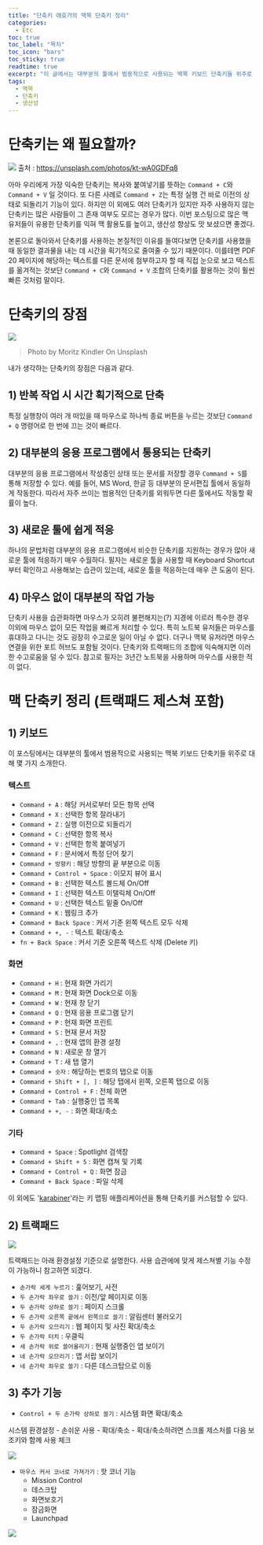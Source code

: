 ```yaml
---
title: "단축키 애호가의 맥북 단축키 정리"
categories: 
  - Etc
toc: true
toc_label: "목차"
toc_icon: "bars"
toc_sticky: true
readtime: true
excerpt: "이 글에서는 대부분의 툴에서 범용적으로 사용되는 맥북 키보드 단축키들 위주로 대해 몇 가지 소개한다."
tags:
  - 맥북
  - 단축키
  - 생산성
---
```


# 단축키는 왜 필요할까?

![](https://user-images.githubusercontent.com/60086878/102581690-6b608000-4144-11eb-9844-f730e5eae8b5.png)
출처 : https://unsplash.com/photos/kt-wA0GDFq8

아마 우리에게 가장 익숙한 단축키는 복사와 붙여넣기를 뜻하는 `Command + C`와 `Command + V` 일 것이다. 또 다른 사례로 `Command + Z`는 특정 실행 건 바로 이전의 상태로 되돌리기 기능이 있다. 하지만 이 외에도 여러 단축키가 있지만 자주 사용하지 않는 단축키는 많은 사람들이 그 존재 여부도 모르는 경우가 많다. 이번 포스팅으로 많은 맥 유저들이 유용한 단축키를 익혀 맥 활용도를 높이고, 생산성 향상도 맛 보셨으면 좋겠다.


본론으로 돌아와서 단축키를 사용하는 본질적인 이유를 들여다보면 단축키를 사용했을 때 동일한 결과물을 내는 데 시간을 획기적으로 줄여줄 수 있기 때문이다. 이를테면 PDF 20 페이지에 해당하는 텍스트를 다른 문서에 첨부하고자 할 때 직접 눈으로 보고 텍스트를 옮겨적는 것보단 `Command + C`와 `Command + V` 조합의 단축키를 활용하는 것이 훨씬 빠른 것처럼 말이다.


# 단축키의 장점

![](https://user-images.githubusercontent.com/60086878/102584666-3f47fd80-414a-11eb-86a8-ea2b46fb65ce.png)

> Photo by Moritz Kindler On Unsplash

내가 생각하는 단축키의 장점은 다음과 같다.

## 1) 반복 작업 시 시간 획기적으로 단축

특정 실행창이 여러 개 떠있을 때 마우스로 하나씩 종료 버튼을 누르는 것보단 `Command + Q` 명령어로 한 번에 끄는 것이 빠르다.

## 2) 대부분의 응용 프로그램에서 통용되는 단축키

대부분의 응용 프로그램에서 작성중인 상태 또는 문서를 저장할 경우 `Command + S`를 통해 저장할 수 있다. 예를 들어, MS Word, 한글 등 대부분의 문서편집 툴에서 동일하게 작동한다. 따라서 자주 쓰이는 범용적인 단축키를 외워두면 다른 툴에서도 작동할 확률이 높다.

## 3) 새로운 툴에 쉽게 적응

하나의 문법처럼 대부분의 응용 프로그램에서 비슷한 단축키를 지원하는 경우가 많아 새로운 툴에 적응하기 매우 수월하다. 필자는 새로운 툴을 사용할 때 Keyboard Shortcut부터 확인하고 사용해보는 습관이 있는데, 새로운 툴을 적응하는데 매우 큰 도움이 된다.

## 4) 마우스 없이 대부분의 작업 가능

단축키 사용을 습관화하면 마우스가 오히려 불편해지는(?) 지경에 이르러 특수한 경우 이외에 마우스 없이 모든 작업을 빠르게 처리할 수 있다. 특히 노트북 유저들은 마우스를 휴대하고 다니는 것도 굉장히 수고로운 일이 아닐 수 없다. 더구나 맥북 유저라면 마우스 연결을 위한 포트 허브도 포함될 것이다. 단축키와 트랙패드의 조합에 익숙해지면 이러한 수고로움을 덜 수 있다. 참고로 필자는 3년간 노트북을 사용하며 마우스를 사용한 적이 없다.



# 맥 단축키 정리 (트랙패드 제스쳐 포함)

## 1) 키보드

이 포스팅에서는 대부분의 툴에서 범용적으로 사용되는 맥북 키보드 단축키들 위주로 대해 몇 가지 소개한다.  

### 텍스트
- `Command + A` : 해당 커서로부터 모든 항목 선택  
- `Command + X` : 선택한 항목 잘라내기  
- `Command + Z` : 실행 이전으로 되돌리기
- `Command + C` : 선택한 항목 복사  
- `Command + V` : 선택한 항목 붙여넣기  
- `Command + F` : 문서에서 특정 단어 찾기  
- `Command + 방향키` : 해당 방향의 끝 부분으로 이동
- `Command + Control + Space` : 이모지 뷰어 표시  
- `Command + B` : 선택한 텍스트 볼드체 On/Off  
- `Command + I` : 선택한 텍스트 이탤릭체 On/Off
- `Command + U` : 선택한 텍스트 밑줄 On/Off  
- `Command + K` : 웹링크 추가
- `Command + Back Space` : 커서 기준 왼쪽 텍스트 모두 삭제  
- `Command + +, -` : 텍스트 확대/축소
- `fn + Back Space` : 커서 기준 오른쪽 텍스트 삭제 (Delete 키)

### 화면 
- `Command + H` : 현재 화면 가리기  
- `Command + M` : 현재 화면 Dock으로 이동  
- `Command + W` : 현재 창 닫기  
- `Command + Q` : 현재 응용 프로그램 닫기  
- `Command + P` : 현재 화면 프린트  
- `Command + S` : 현재 문서 저장  
- `Command + ,` : 현재 앱의 환경 설정  
- `Command + N` : 새로운 창 열기  
- `Command + T` : 새 탭 열기  
- `Command + 숫자` : 해당하는 번호의 탭으로 이동  
- `Command + Shift + [, ]` : 해당 탭에서 왼쪽, 오른쪽 탭으로 이동  
- `Command + Control + F` : 전체 화면  
- `Command + Tab` : 실행중인 앱 목록  
- `Command + +, -` : 화면 확대/축소

### 기타
- `Command + Space` : Spotlight 검색창  
- `Command + Shift + 5` : 화면 캡쳐 및 기록  
- `Command + Control + Q` : 화면 잠금   
- `Command + Back Space` : 파일 삭제  

이 외에도 '[karabiner](https://karabiner-elements.pqrs.org)'라는 키 맵핑 애플리케이션을 통해 단축키를 커스텀할 수 있다.

## 2) 트랙패드

![](https://user-images.githubusercontent.com/60086878/102589630-9e117500-4152-11eb-8810-22d24dff4459.gif)

트랙패드는 아래 환경설정 기준으로 설명한다. 사용 습관에에 맞게 제스쳐별 기능 수정이 가능하니 참고하면 되겠다.

- `손가락 세게 누르기` : 훑어보기, 사전
- `두 손가락 좌우로 쓸기` : 이전/앞 페이지로 이동  
- `두 손가락 상하로 쓸기` : 페이지 스크롤 
- `두 손가락 오른쪽 끝에서 왼쪽으로 쓸기` : 알림센터 불러오기  
- `두 손가락 오므리기` : 웹 페이지 및 사진 확대/축소  
- `두 손가락 터치` : 우클릭  
- `세 손가락 위로 쓸어올리기` : 현재 실행중인 앱 보이기  
- `네 손가락 오므리기` : 앱 서랍 보이기  
- `네 손가락 좌우로 쓸기` : 다른 데스크탑으로 이동  


## 3) 추가 기능


- `Control + 두 손가락 상하로 쓸기` : 시스템 화면 확대/축소

시스템 환경설정 - 손쉬운 사용 - 확대/축소 - 확대/축소하려면 스크롤 제스처를 다음 보조키와 함께 사용 체크

![](https://user-images.githubusercontent.com/60086878/102591852-057cf400-4156-11eb-9db5-30333bbf4ad0.gif)

- `마우스 커서 코너로 가져가기` : 핫 코너 기능
    - Mission Control
    - 데스크탑
    - 화면보호기
    - 잠금화면
    - Launchpad  

![](https://user-images.githubusercontent.com/60086878/102592515-e894f080-4156-11eb-9491-2b1be6bfdfd6.gif)